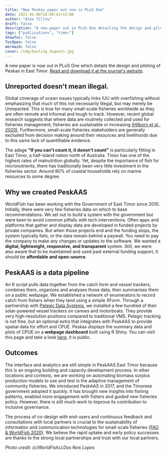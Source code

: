 ```yaml
---
title: "New Peskas paper out now in PLoS One"
date: 2021-01-06T18:09:41+13:00
author: "Alex Tilley"
draft: false
description: "A new paper out in PLoS One detailing the design and piloting of the PeskAAS fisheries monitoring system"
tags: ["publications", "timor"] 
ShowToc: false 
TocOpen: false 
mermaid: false
cover: /img/hauling_dugouts.jpg
---
```


A new paper is now out in PLoS One which details the design and piloting of Peskas in East Timor. [Read and download it at the journal's website](https://journals.plos.org/plosone/article?id=10.1371/journal.pone.0234760).

## Unreported doesn't mean illegal.

Global coverage of ocean issues typically links IUU with overfishing without emphasizing that much of this not necessarily Illegal, but may merely be Unreported. This is true for many small-scale fisheries worldwide as they are often remote and informal and tough to track. However, recent global research suggests that where data are routinely collected and used for fisheries management, fisheries are sustainable or increasing [(Hilborn et al., 2020)](https://www.pnas.org/content/117/4/2218). Furthermore, small-scale fisheries stakeholders are generally excluded from decision making around their resources and livelihoods due to this same lack of quantifiable evidence.

The adage **"If you can't count it, it doesn't count"** is particularly fitting in East Timor, a half-island nation north of Australia. 
Timor has one of the highest rates of malnutrition globally. Yet, despite the importance of fish for micronutrients, there has traditionally been very little investment in the fisheries sector. Around 80% of coastal households rely on marine resources to some degree. 

## Why we created PeskAAS

WorldFish has been working with the Government of East Timor since 2010. Initially, there were very few fisheries data on which to base recommendations. We set out to build a system with the government but were keen to avoid common pitfalls with tech interventions. Often apps and platforms that gather and display data are developed in funded projects by private companies. But when those projects end and the funding stops, the system typically fails, or the data remain behind a paywall. You need to pay the company to make any changes or updates to the software. We wanted a **digital, lightweight, responsive, and transparent** system. Still, we were also aware that to be maintained and used past external funding support,  it should be **affordable and open-source**.

## PeskAAS is a data pipeline

An R script pulls data together from the catch form and vessel trackers, combines them, organizes and analyses those data, then summarises them on a public webpage. We established a network of enumerators to record catch from fishers when they land using a simple XForm. Through a partnership with [Pelagic Data Systems](https://www.pelagicdata.com), we installed a few hundred of their solar-powered vessel trackers on canoes and motorboats. They provide very high-resolution positions compared to traditional VMS. 
Pelagic tracking is not free, but an optional extra that integrates with PeskAAS to provide spatial data for effort and CPUE. 
Peskas displays the summary data and plots of CPUE on a **webpage dashboard** built using R Shiny. You can visit this page and take a look [here](https://worldfish.shinyapps.io/peskAAS), it is public. 

## Outcomes

The interface and analytics are still simple in PeskAAS East Timor because this is an ongoing building and capacity development process. In other locations and contexts, we are working on automating biomass surplus production models to use and test in the adaptive management of community fisheries. We introduced PeskAAS in 2017, and the Timorese government adopted it quickly. It has brought new insights into fishing patterns, enabled more engagement with fishers and guided new fisheries policy. However, there is still much work to improve its contribution to inclusive governance.

The process of co-design with end-users and continuous feedback and consultations with local partners is crucial to the sustainability of information and communication technologies for small-scale fisheries [(FAO & WorldFish 2020)](http://www.fao.org/documents/card/en/c/cb2030en). We believe the rapid uptake and early policy successes are thanks to the strong local partnerships and trust with our local partners. 

*Photo credit: (c)WorldFish/J.Dos Reis Lopes*

